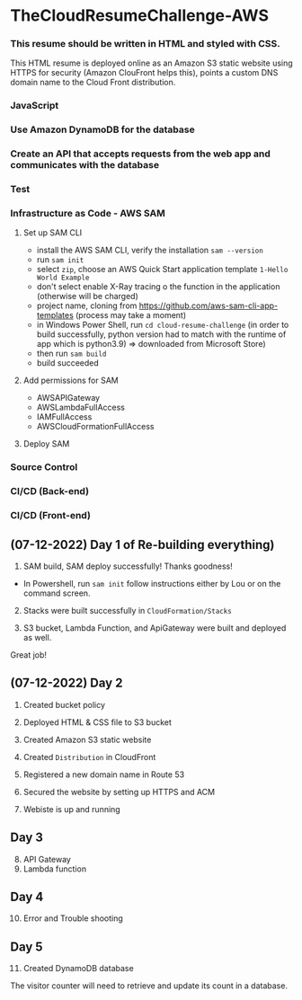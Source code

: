 # TheCloudResumeChallenge-AWS


### This resume should be written in HTML and styled with CSS. 
 This HTML resume is deployed online as an Amazon S3 static website using HTTPS for security (Amazon ClouFront helps this), points a custom DNS domain name to the Cloud Front distribution.

### JavaScript

### Use Amazon DynamoDB for the database

### Create an API  that accepts requests from the web app and communicates with the database

### Test

### Infrastructure as Code - AWS SAM
1. Set up SAM CLI

    - install the AWS SAM CLI, verify the installation `sam --version`
    - run `sam init`
    - select `zip`, choose an AWS Quick Start application template `1-Hello World Example`
    - don't select enable X-Ray tracing o the function in the application (otherwise will be charged)
    - project name, cloning from https://github.com/aws-sam-cli-app-templates (process may take a moment)
    - in Windows Power Shell, run `cd cloud-resume-challenge` (in order to build successfully, python version had to match with the runtime of app which is python3.9) => downloaded from Microsoft Store)
    - then run `sam build`
    - build succeeded

2. Add permissions for SAM
    - AWSAPIGateway
    - AWSLambdaFullAccess
    - IAMFullAccess
    - AWSCloudFormationFullAccess

3. Deploy SAM



    



### Source Control

### CI/CD (Back-end)

### CI/CD (Front-end)




## (07-12-2022) Day 1 of Re-building everything)

1. SAM build, SAM deploy successfully! Thanks goodness!

- In Powershell, run `sam init` follow instructions either by Lou or on the command screen.

2. Stacks were built successfully in `CloudFormation/Stacks`

3. S3 bucket, Lambda Function, and ApiGateway were built and deployed as well.

Great job!

## (07-12-2022) Day 2

1. Created bucket policy

2. Deployed HTML & CSS file to S3 bucket

3. Created Amazon S3 static website 

4. Created `Distribution` in CloudFront

5. Registered a new domain name in Route 53

6. Secured the website by setting up HTTPS and ACM

7. Webiste is up and running

## Day 3

8. API Gateway 
9. Lambda function

## Day 4

10. Error and Trouble shooting

## Day 5

11. Created DynamoDB database

The visitor counter will need to retrieve and update its count in a database.